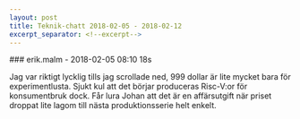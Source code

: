 ```yaml
---
layout: post
title: Teknik-chatt 2018-02-05 - 2018-02-12
excerpt_separator: <!--excerpt-->
---
```

<section class="message" markdown="1">
### erik.malm - 2018-02-05 08:10 18s

Jag var riktigt lycklig tills jag scrollade ned, 999 dollar är lite mycket bara för experimentlusta.
Sjukt kul att det börjar produceras Risc-V:or för konsumentbruk dock. Får lura Johan att det är en affärsutgift när priset droppat lite lagom till nästa produktionsserie helt enkelt.

<!--excerpt-->
</section>